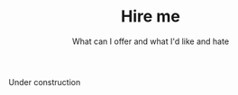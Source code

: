 ﻿---
layout: page
title: Hire me
subtitle: What can I offer and what I'd like and hate 
---

Under construction
